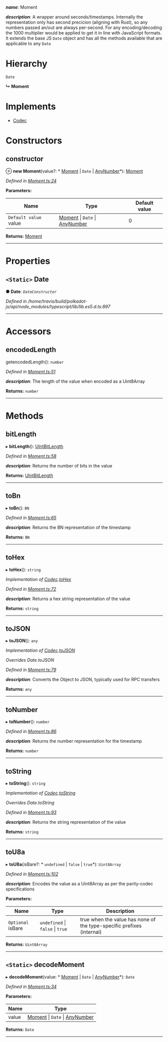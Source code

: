 

*__name__*: Moment

*__description__*: A wrapper around seconds/timestamps. Internally the representation only has second precicion (aligning with Rust), so any numbers passed an/out are always per-second. For any encoding/decoding the 1000 multiplier would be applied to get it in line with JavaScript formats. It extends the base JS `Date` object and has all the methods available that are applicable to any `Date`

# Hierarchy

 `Date`

**↳ Moment**

# Implements

* [Codec](../interfaces/_types_.codec.md)

# Constructors

<a id="constructor"></a>

##  constructor

⊕ **new Moment**(value?: * [Moment](_moment_.moment.md) &#124; `Date` &#124; [AnyNumber](../modules/_types_.md#anynumber)*): [Moment](_moment_.moment.md)

*Defined in [Moment.ts:24](https://github.com/polkadot-js/api/blob/919a73c/packages/types/src/Moment.ts#L24)*

**Parameters:**

| Name | Type | Default value |
| ------ | ------ | ------ |
| `Default value` value |  [Moment](_moment_.moment.md) &#124; `Date` &#124; [AnyNumber](../modules/_types_.md#anynumber)| 0 |

**Returns:** [Moment](_moment_.moment.md)

___

# Properties

<a id="date"></a>

## `<Static>` Date

**● Date**: *`DateConstructor`*

*Defined in /home/travis/build/polkadot-js/api/node_modules/typescript/lib/lib.es5.d.ts:897*

___

# Accessors

<a id="encodedlength"></a>

##  encodedLength

getencodedLength(): `number`

*Defined in [Moment.ts:51](https://github.com/polkadot-js/api/blob/919a73c/packages/types/src/Moment.ts#L51)*

*__description__*: The length of the value when encoded as a Uint8Array

**Returns:** `number`

___

# Methods

<a id="bitlength"></a>

##  bitLength

▸ **bitLength**(): [UIntBitLength](../modules/_codec_uint_.md#uintbitlength)

*Defined in [Moment.ts:58](https://github.com/polkadot-js/api/blob/919a73c/packages/types/src/Moment.ts#L58)*

*__description__*: Returns the number of bits in the value

**Returns:** [UIntBitLength](../modules/_codec_uint_.md#uintbitlength)

___
<a id="tobn"></a>

##  toBn

▸ **toBn**(): `BN`

*Defined in [Moment.ts:65](https://github.com/polkadot-js/api/blob/919a73c/packages/types/src/Moment.ts#L65)*

*__description__*: Returns the BN representation of the timestamp

**Returns:** `BN`

___
<a id="tohex"></a>

##  toHex

▸ **toHex**(): `string`

*Implementation of [Codec](../interfaces/_types_.codec.md).[toHex](../interfaces/_types_.codec.md#tohex)*

*Defined in [Moment.ts:72](https://github.com/polkadot-js/api/blob/919a73c/packages/types/src/Moment.ts#L72)*

*__description__*: Returns a hex string representation of the value

**Returns:** `string`

___
<a id="tojson"></a>

##  toJSON

▸ **toJSON**(): `any`

*Implementation of [Codec](../interfaces/_types_.codec.md).[toJSON](../interfaces/_types_.codec.md#tojson)*

*Overrides Date.toJSON*

*Defined in [Moment.ts:79](https://github.com/polkadot-js/api/blob/919a73c/packages/types/src/Moment.ts#L79)*

*__description__*: Converts the Object to JSON, typically used for RPC transfers

**Returns:** `any`

___
<a id="tonumber"></a>

##  toNumber

▸ **toNumber**(): `number`

*Defined in [Moment.ts:86](https://github.com/polkadot-js/api/blob/919a73c/packages/types/src/Moment.ts#L86)*

*__description__*: Returns the number representation for the timestamp

**Returns:** `number`

___
<a id="tostring"></a>

##  toString

▸ **toString**(): `string`

*Implementation of [Codec](../interfaces/_types_.codec.md).[toString](../interfaces/_types_.codec.md#tostring)*

*Overrides Date.toString*

*Defined in [Moment.ts:93](https://github.com/polkadot-js/api/blob/919a73c/packages/types/src/Moment.ts#L93)*

*__description__*: Returns the string representation of the value

**Returns:** `string`

___
<a id="tou8a"></a>

##  toU8a

▸ **toU8a**(isBare?: * `undefined` &#124; `false` &#124; `true`*): `Uint8Array`

*Defined in [Moment.ts:102](https://github.com/polkadot-js/api/blob/919a73c/packages/types/src/Moment.ts#L102)*

*__description__*: Encodes the value as a Uint8Array as per the parity-codec specifications

**Parameters:**

| Name | Type | Description |
| ------ | ------ | ------ |
| `Optional` isBare |  `undefined` &#124; `false` &#124; `true`|  true when the value has none of the type-specific prefixes (internal) |

**Returns:** `Uint8Array`

___
<a id="decodemoment"></a>

## `<Static>` decodeMoment

▸ **decodeMoment**(value: * [Moment](_moment_.moment.md) &#124; `Date` &#124; [AnyNumber](../modules/_types_.md#anynumber)*): `Date`

*Defined in [Moment.ts:34](https://github.com/polkadot-js/api/blob/919a73c/packages/types/src/Moment.ts#L34)*

**Parameters:**

| Name | Type |
| ------ | ------ |
| value |  [Moment](_moment_.moment.md) &#124; `Date` &#124; [AnyNumber](../modules/_types_.md#anynumber)|

**Returns:** `Date`

___

